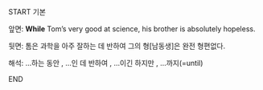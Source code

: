 START
기본

앞면:
**While** Tom’s very good at science, his brother is absolutely hopeless.


뒷면:
톰은 과학을 아주 잘하는 데 반하여 그의 형[남동생]은 완전 형편없다.


해석:
…하는 동안 , …인 데 반하여 , …이긴 하지만 , …까지(=until)

<!--ID: 1737365474674-->
END